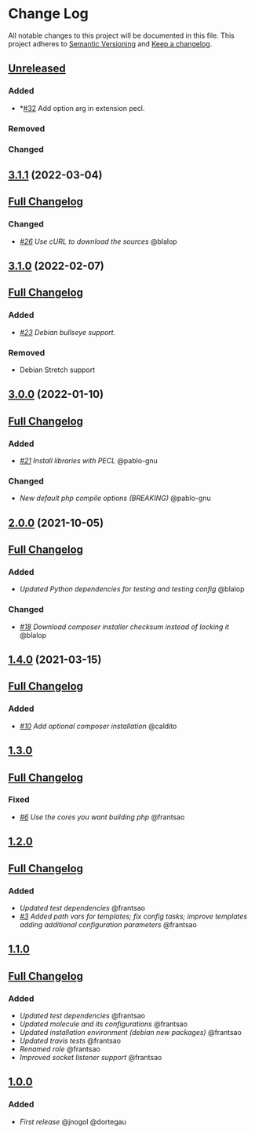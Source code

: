 # Change Log
All notable changes to this project will be documented in this file.
This project adheres to [Semantic Versioning](http://semver.org/) and [Keep a changelog](https://github.com/olivierlacan/keep-a-changelog).


## [Unreleased](https://github.com/idealista/php_role/tree/develop)
### Added
- *[#32](https://github.com/idealista/php_role/issues/32) Add option arg in extension pecl.
### Removed
### Changed

## [3.1.1](https://github.com/idealista/php_role/tree/3.1.1) (2022-03-04)
## [Full Changelog](https://github.com/idealista/php_role/compare/3.1.0...3.1.1)
### Changed
- *[#26](https://github.com/idealista/php_role/issues/26) Use cURL to download the sources* @blalop

## [3.1.0](https://github.com/idealista/php_role/tree/3.1.0) (2022-02-07)
## [Full Changelog](https://github.com/idealista/php_role/compare/3.0.0...3.1.0)
### Added
- *[#23](https://github.com/idealista/php_role/issues/21) Debian bullseye support.*
### Removed
- Debian Stretch support

## [3.0.0](https://github.com/idealista/php_role/tree/2.0.0) (2022-01-10)
## [Full Changelog](https://github.com/idealista/php_role/compare/2.0.0...3.0.0)
### Added
- *[#21](https://github.com/idealista/php_role/issues/21) Install libraries with PECL* @pablo-gnu

### Changed
- *New default php compile options (BREAKING)* @pablo-gnu


## [2.0.0](https://github.com/idealista/php_role/tree/2.0.0) (2021-10-05)
## [Full Changelog](https://github.com/idealista/php_role/compare/1.4.0...2.0.0)
### Added
- *Updated Python dependencies for testing and testing config* @blalop
### Changed
- *[#18](https://github.com/idealista/php_role/issues/18) Download composer installer checksum instead of locking it* @blalop


## [1.4.0](https://github.com/idealista/php_role/tree/1.4.0) (2021-03-15)
## [Full Changelog](https://github.com/idealista/php_role/compare/1.3.0...1.4.0)
### Added
- *[#10](https://github.com/idealista/php_role/issues/10) Add optional composer installation* @caldito

## [1.3.0](https://github.com/idealista/php_role/tree/1.3.0)
## [Full Changelog](https://github.com/idealista/php_role/compare/1.2.0...1.3.0)
### Fixed
- *[#6](https://github.com/idealista/php_role/issues/6) Use the cores you want building php* @frantsao

## [1.2.0](https://github.com/idealista/php_role/tree/1.2.0)
## [Full Changelog](https://github.com/idealista/php_role/compare/1.1.0...1.2.0)
### Added
- *Updated test dependencies* @frantsao
- *[#3](https://github.com/idealista/php_role/issues/3) Added path vars for templates; fix config tasks; improve templates adding additional configuration parameters* @frantsao

## [1.1.0](https://github.com/idealista/php_role/tree/1.1.0)
## [Full Changelog](https://github.com/idealista/php_role/compare/1.0.0...1.1.0)
### Added
- *Updated test dependencies* @frantsao
- *Updated molecule and its configurations* @frantsao
- *Updated installation environment (debian new packages)* @frantsao
- *Updated travis tests* @frantsao
- *Renamed role* @frantsao
- *Improved socket listener support* @frantsao

## [1.0.0](https://github.com/idealista/php_role/tree/1.0.0)
### Added
- *First release* @jnogol @dortegau
